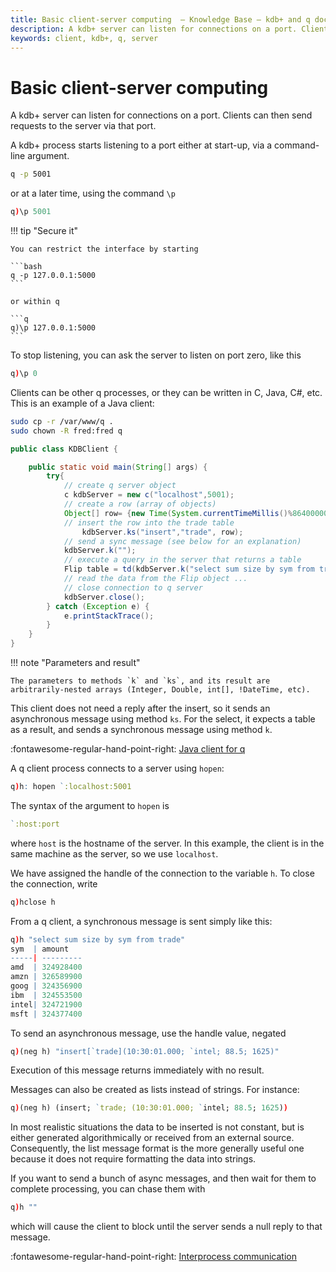 ```yaml
---
title: Basic client-server computing  – Knowledge Base – kdb+ and q documentation
description: A kdb+ server can listen for connections on a port. Clients can then send requests to the server via that port. A kdb+ process starts listening to a port either at start-up, via a command-line argument.
keywords: client, kdb+, q, server
---
```

# Basic client-server computing




A kdb+ server can listen for connections on a port. Clients can then send requests to the server via that port.

A kdb+ process starts listening to a port either at start-up, via a command-line argument.

```bash
q -p 5001
```
or at a later time, using the command `\p`

```q
q)\p 5001
```

!!! tip "Secure it"

    You can restrict the interface by starting  
    
    ```bash
    q -p 127.0.0.1:5000
    ```
    
    or within q

    ```q
    q)\p 127.0.0.1:5000
    ```

To stop listening, you can ask the server to listen on port zero, like this

```q
q)\p 0
```
Clients can be other q processes, or they can be written in C, Java, C\#, etc. This is an example of a Java client:

```bash
sudo cp -r /var/www/q .
sudo chown -R fred:fred q
```

```java
public class KDBClient {

    public static void main(String[] args) {
        try{
            // create q server object
            c kdbServer = new c("localhost",5001);
            // create a row (array of objects)
            Object[] row= {new Time(System.currentTimeMillis()%86400000), "IBM", new Double(93.5), new Integer(300)};
            // insert the row into the trade table
                kdbServer.ks("insert","trade", row);
            // send a sync message (see below for an explanation)
            kdbServer.k("");
            // execute a query in the server that returns a table
            Flip table = td(kdbServer.k("select sum size by sym from trade"));
            // read the data from the Flip object ...
            // close connection to q server
            kdbServer.close();
        } catch (Exception e) {
            e.printStackTrace();
        }
    }
}
```

!!! note "Parameters and result"

    The parameters to methods `k` and `ks`, and its result are arbitrarily-nested arrays (Integer, Double, int[], !DateTime, etc).

This client does not need a reply after the insert, so it sends an asynchronous message using method `ks`. For the select, it expects a table as a result, and sends a synchronous message using method `k`. 

:fontawesome-regular-hand-point-right: 
[Java client for q](../interfaces/java-client-for-q.md)

A q client process connects to a server using `hopen`:

```q
q)h: hopen `:localhost:5001
```

The syntax of the argument to `hopen` is

```q
`:host:port
```

where `host` is the hostname of the server. In this example, the client is in the same machine as the server, so we use `localhost`.

We have assigned the handle of the connection to the variable `h`. To close the connection, write

```q
q)hclose h
```

From a q client, a synchronous message is sent simply like this:

```q
q)h "select sum size by sym from trade"
sym  | amount
-----| ---------
amd  | 324928400
amzn | 326589900
goog | 324356900
ibm  | 324553500
intel| 324721900
msft | 324377400
```

To send an asynchronous message, use the handle value, negated

```q
q)(neg h) "insert[`trade](10:30:01.000; `intel; 88.5; 1625)"
```

Execution of this message returns immediately with no result.

Messages can also be created as lists instead of strings. For instance:

```q
q)(neg h) (insert; `trade; (10:30:01.000; `intel; 88.5; 1625))
```

In most realistic situations the data to be inserted is not constant, but is either generated algorithmically or received from an external source. Consequently, the list message format is the more generally useful one because it does not require formatting the data into strings.

If you want to send a bunch of async messages, and then wait for them to complete processing, you can chase them with

```q
q)h ""
```

which will cause the client to block until the server sends a null reply to that message.

:fontawesome-regular-hand-point-right: 
[Interprocess communication](../basics/ipc.md)
<!--FIXME Consider merging these articles-->
